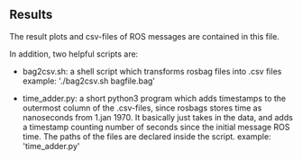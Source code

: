 ## Results

The result plots and csv-files of ROS messages are contained in this file.

In addition, two helpful scripts are:

  - bag2csv.sh: a shell script which transforms rosbag files into .csv files
  example: './bag2csv.sh bagfile.bag'

  - time_adder.py: a short python3 program which adds timestamps to the outermost column of the .csv-files, since rosbags stores time as nanoseconds from 1.jan 1970. It basically just takes in the data, and adds a timestamp counting number of seconds since the initial message ROS time. The paths of the files are declared inside the script.
  example: 'time_adder.py' 
